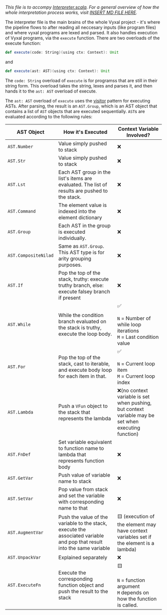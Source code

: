 *This file is to accompy [Interpreter.scala](../shared/src/main/scala/Interpreter.scala). For a general overview of how the whole interpretation process works, visit [INSERT MD FILE HERE](link).*

The interpreter file is the main brains of the whole Vyxal project - it's where the pipeline flows to after reading all neccesary inputs (like program files) and where vyxal programs are lexed and parsed. It also handles execution of Vyxal programs, via the `execute` function. There are two overloads of the execute function:

```scala
def execute(code: String)(using ctx: Context): Unit
```

and

```scala
def execute(ast: AST)(using ctx: Context): Unit
```

The `code: String` overload of `execute` is for programss that are still in their string form. This overload takes the string, lexes and parses it, and then hands it to the `ast: AST` overload of execute.

The `ast: AST` overload of `execute` uses the [visitor](https://en.wikipedia.org/wiki/Visitor_pattern) pattern for executing ASTs. After parsing, the result is an `AST.Group`, which is an AST object that contains a list of `AST` objects that are executed sequentially. `AST`s are evaluated according to the following rules:

| AST Object           	| How it's Executed                                                                                                       	| Context Variable Involved?                                                                          	|
|----------------------	|-------------------------------------------------------------------------------------------------------------------------	|-----------------------------------------------------------------------------------------------------	|
| `AST.Number`         	| Value simply pushed to stack                                                                                            	| ❌                                                                                                   	|
| `AST.Str`            	| Value simply pushed to stack                                                                                            	| ❌                                                                                                   	|
| `AST.Lst`            	| Each AST group in the list's items are evaluated. The list of results are pushed to the stack.                          	| ❌                                                                                                   	|
| `AST.Command`        	| The element value is indexed into the element dictionary                                                                	| ❌                                                                                                   	|
| `AST.Group`          	| Each AST in the group is executed individually.                                                                         	| ❌                                                                                                   	|
| `AST.CompositeNilad` 	| Same as `AST.Group`. This AST type is for arity grouping purposes.                                                      	| ❌                                                                                                   	|
| `AST.If`             	| Pop the top of the stack, truthy: execute truthy branch, else: execute falsey branch if present                         	| ❌                                                                                                   	|
| `AST.While`          	| While the condition branch evaluated on the stack is truthy, execute the loop body.                                     	| ✅<br><br>`N` = Number of while loop iterations<br>`M` = Last condition value                        	|
| `AST.For`            	| Pop the top of the stack, cast to iterable, and execute body loop for each item in that.                                	| ✅<br><br>`N` = Current loop item<br>`M` = Current loop index                                        	|
| `AST.Lambda`         	| Push a `VFun` object to the stack that represents the lambda                                                            	| ❌(no context variable is set when pushing, but context variable may be set when executing function) 	|
| `AST.FnDef`          	| Set variable equivalent to function name to lambda that represents function body                                        	| ❌                                                                                                   	|
| `AST.GetVar`         	| Push value of variable name to stack                                                                                    	| ❌                                                                                                   	|
| `AST.SetVar`         	| Pop value from stack and set the variable with corresponding name to that                                               	| ❌                                                                                                   	|
| `AST.AugmentVar`     	| Push the value of the variable to the stack, execute the associated variable and pop that result into the same variable 	| 🟨 (execution of the element may have context variables set if the element is a lambda)              	|
| `AST.UnpackVar`      	| Explained separately                                                                                                    	| ❌                                                                                                   	|
| `AST.ExecuteFn`      	| Execute the corresponding function object and push the result to the stack                                              	| 🟨<br><br>`N` = function argument<br>`M` depends on how the function is called.                      	|
